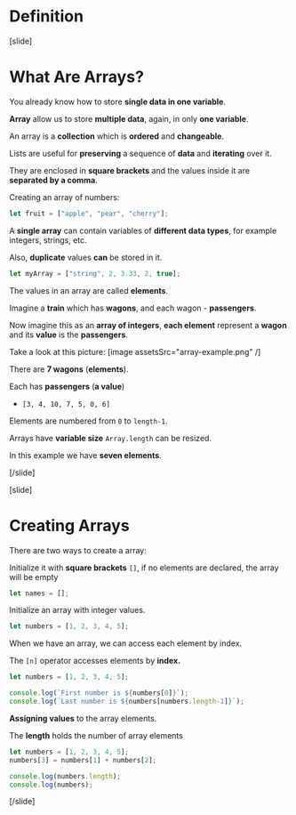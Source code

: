 # Definition

[slide]
# What Are Arrays?

You already know how to store **single data in one variable**. 

**Array** allow us to store **multiple data**, again, in only **one variable**.

An array is a **collection** which is **ordered** and **changeable**.

Lists are useful for **preserving** a sequence of **data** and **iterating** over it.

They are enclosed in **square brackets** and the values inside it are **separated by a comma**.

Creating an array of numbers:

```js
let fruit = ["apple", "pear", "cherry"];
```

A **single array** can contain variables of **different data types**, for example integers, strings, etc.

Also, **duplicate** values **can** be stored in it.

```js
let myArray = ["string", 2, 3.33, 2, true];
```

The values in an array are called **elements**.

Imagine a **train** which has **wagons**, and each wagon - **passengers**.

Now imagine this as an **array of integers**, **each element** represent a **wagon** and its **value** is the **passengers**.

Take a look at this picture:
[image assetsSrc="array-example.png" /]

There are **7 wagons** (**elements**). 

Each has **passengers** (**a value**)

- `[3, 4, 10, 7, 5, 0, 6]`

Elements are numbered from `0` to `length-1`.

Arrays have **variable size** `Array.length` can be resized.

In this example we have **seven elements**.

[/slide]

[slide]
# Creating Arrays

There are two ways to create a array:

Initialize it with **square brackets** `[]`, if no elements are declared, the array will be empty

```js
let names = [];
```

Initialize an array with integer values.

```js
let numbers = [1, 2, 3, 4, 5];
```

When we have an array, we can access each element by index. 

The `[n]` operator accesses elements by **index.**

```js
let numbers = [1, 2, 3, 4, 5];

console.log(`First number is ${numbers[0]}`); 
console.log(`Last number is ${numbers[numbers.length-1]}`);
```

**Assigning values** to the array elements. 

The **length** holds the number of array elements

``` js live
let numbers = [1, 2, 3, 4, 5];
numbers[3] = numbers[1] + numbers[2];

console.log(numbers.length);
console.log(numbers);
```

[/slide]
